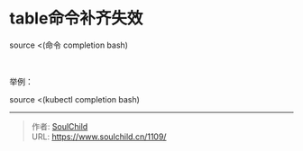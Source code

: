 # table命令补齐失效

<!--more-->
source &lt;(命令 completion bash)

&nbsp;

举例：

source &lt;(kubectl completion bash)


---

> 作者: [SoulChild](https://www.soulchild.cn)  
> URL: https://www.soulchild.cn/1109/  

